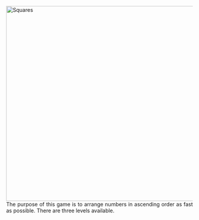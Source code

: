 <img
  align="left"
  src="https://github.com/Karmello/Squares/blob/master/screen_shots/1.png?raw=true"
  alt="Squares"
  width="525px"/>
<p align="justify">
  The purpose of this game is to arrange numbers in ascending order as fast as possible. There are three levels available.
</p>
